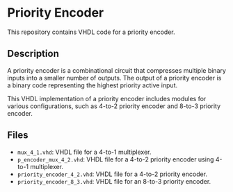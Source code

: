# Priority Encoder

This repository contains VHDL code for a priority encoder.

## Description

A priority encoder is a combinational circuit that compresses multiple binary inputs into a smaller number of outputs. The output of a priority encoder is a binary code representing the highest priority active input.

This VHDL implementation of a priority encoder includes modules for various configurations, such as 4-to-2 priority encoder and 8-to-3 priority encoder.

## Files

- `mux_4_1.vhd`: VHDL file for a 4-to-1 multiplexer.
- `p_encoder_mux_4_2.vhd`: VHDL file for a 4-to-2 priority encoder using 4-to-1 multiplexer.
- `priority_encoder_4_2.vhd`: VHDL file for a 4-to-2 priority encoder.
- `priority_encoder_8_3.vhd`: VHDL file for an 8-to-3 priority encoder.
